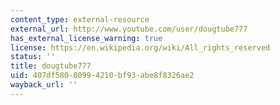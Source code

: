 ```yaml
---
content_type: external-resource
external_url: http://www.youtube.com/user/dougtube777
has_external_license_warning: true
license: https://en.wikipedia.org/wiki/All_rights_reserved
status: ''
title: dougtube777
uid: 407df580-8099-4210-bf93-abe8f8326ae2
wayback_url: ''
---
```

